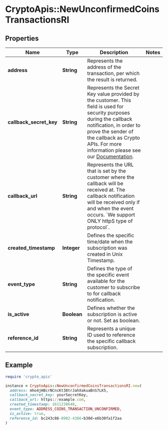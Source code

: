 # CryptoApis::NewUnconfirmedCoinsTransactionsRI

## Properties

| Name | Type | Description | Notes |
| ---- | ---- | ----------- | ----- |
| **address** | **String** | Represents the address of the transaction, per which the result is returned. |  |
| **callback_secret_key** | **String** | Represents the Secret Key value provided by the customer. This field is used for security purposes during the callback notification, in order to prove the sender of the callback as Crypto APIs. For more information please see our [Documentation](https://developers.cryptoapis.io/technical-documentation/general-information/callbacks#callback-security). |  |
| **callback_url** | **String** | Represents the URL that is set by the customer where the callback will be received at. The callback notification will be received only if and when the event occurs. &#x60;We support ONLY httpS type of protocol&#x60;. |  |
| **created_timestamp** | **Integer** | Defines the specific time/date when the subscription was created in Unix Timestamp. |  |
| **event_type** | **String** | Defines the type of the specific event available for the customer to subscribe to for callback notification. |  |
| **is_active** | **Boolean** | Defines whether the subscription is active or not. Set as boolean. |  |
| **reference_id** | **String** | Represents a unique ID used to reference the specific callback subscription. |  |

## Example

```ruby
require 'crypto_apis'

instance = CryptoApis::NewUnconfirmedCoinsTransactionsRI.new(
  address: mho4jHBcrNCncKt38trJahXakuaBnS7LK5,
  callback_secret_key: yourSecretKey,
  callback_url: https://example.com,
  created_timestamp: 1611238648,
  event_type: ADDRESS_COINS_TRANSACTION_UNCONFIRMED,
  is_active: true,
  reference_id: bc243c86-0902-4386-b30d-e6b30fa1f2aa
)
```

